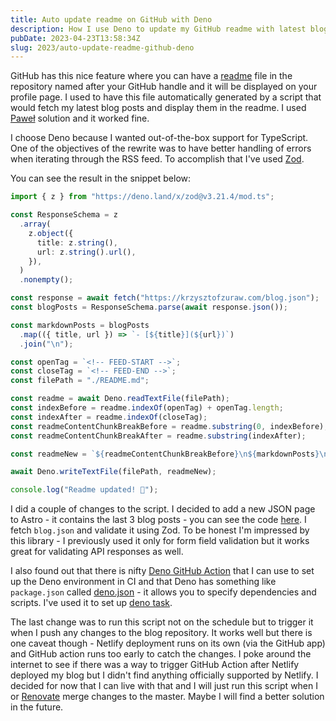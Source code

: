 ```yaml
---
title: Auto update readme on GitHub with Deno
description: How I use Deno to update my GitHub readme with latest blog posts
pubDate: 2023-04-23T13:58:34Z
slug: 2023/auto-update-readme-github-deno
---
```


GitHub has this nice feature where you can have a [readme](https://docs.github.com/en/account-and-profile/setting-up-and-managing-your-github-profile/customizing-your-profile/managing-your-profile-readme) file in the repository named after your GitHub handle and it will be displayed on your profile page. I used to have this file automatically generated by a script that would fetch my latest blog posts and display them in the readme. I used [Paweł](https://pawelgrzybek.com/fetch-most-recent-posts-to-your-github-profile-page-using-github-workflow-and-node-js/) solution and it worked fine.

I choose Deno because I wanted out-of-the-box support for TypeScript. One of the objectives of the rewrite was to have better handling of errors when iterating through the RSS feed. To accomplish that I've used [Zod](https://github.com/colinhacks/zod).

You can see the result in the snippet below:

```ts
import { z } from "https://deno.land/x/zod@v3.21.4/mod.ts";

const ResponseSchema = z
  .array(
    z.object({
      title: z.string(),
      url: z.string().url(),
    }),
  )
  .nonempty();

const response = await fetch("https://krzysztofzuraw.com/blog.json");
const blogPosts = ResponseSchema.parse(await response.json());

const markdownPosts = blogPosts
  .map(({ title, url }) => `- [${title}](${url})`)
  .join("\n");

const openTag = `<!-- FEED-START -->`;
const closeTag = `<!-- FEED-END -->`;
const filePath = "./README.md";

const readme = await Deno.readTextFile(filePath);
const indexBefore = readme.indexOf(openTag) + openTag.length;
const indexAfter = readme.indexOf(closeTag);
const readmeContentChunkBreakBefore = readme.substring(0, indexBefore);
const readmeContentChunkBreakAfter = readme.substring(indexAfter);

const readmeNew = `${readmeContentChunkBreakBefore}\n${markdownPosts}\n${readmeContentChunkBreakAfter}`;

await Deno.writeTextFile(filePath, readmeNew);

console.log("Readme updated! 🎉");
```

I did a couple of changes to the script. I decided to add a new JSON page to Astro - it contains the last 3 blog posts - you can see the code [here](https://github.com/krzysztofzuraw/blog/blob/main/src/pages/blog/index.json.ts). I fetch `blog.json` and validate it using Zod. To be honest I'm impressed by this library - I previously used it only for form field validation but it works great for validating API responses as well.

I also found out that there is nifty [Deno GitHub Action](https://github.com/denoland/setup-deno) that I can use to set up the Deno environment in CI and that Deno has something like `package.json` called [deno.json](https://deno.land/manual@v1.32.5/getting_started/configuration_file) - it allows you to specify dependencies and scripts. I've used it to set up [deno task](https://github.com/krzysztofzuraw/krzysztofzuraw/blob/main/deno.json#L3).

The last change was to run this script not on the schedule but to trigger it when I push any changes to the blog repository. It works well but there is one caveat though - Netlify deployment runs on its own (via the GitHub app) and GitHub action runs too early to catch the changes. I poke around the internet to see if there was a way to trigger GitHub Action after Netlify deployed my blog but I didn't find anything officially supported by Netlify. I decided for now that I can live with that and I will just run this script when I or [Renovate](https://github.com/renovatebot/renovate) merge changes to the master. Maybe I will find a better solution in the future.
